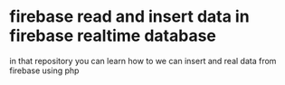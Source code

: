 # firebase read and insert data in firebase realtime database
 in that repository you can learn how to we can insert and real data from firebase using php
